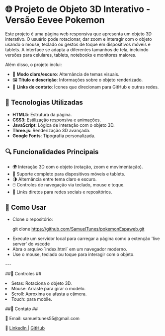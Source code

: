 # 🌐 Projeto de Objeto 3D Interativo - Versão Eevee Pokemon

Este projeto é uma página web responsiva que apresenta um objeto 3D interativo. O usuário pode rotacionar, dar zoom e interagir com o objeto usando o mouse, teclado ou gestos de toque em dispositivos móveis e tablets. A interface se adapta a diferentes tamanhos de tela, incluindo versões para celulares, tablets, notebooks e monitores maiores.  

Além disso, o projeto inclui:
- 🎨 **Modo claro/escuro**: Alternância de temas visuais.
- 🖼️ **Título e descrição**: Informações sobre o objeto renderizado.
- 🔗 **Links de contato**: Ícones que direcionam para GitHub e outras redes.

## 🚀 Tecnologias Utilizadas
- **HTML5**: Estrutura da página.
- **CSS3**: Estilização responsiva e animações.
- **JavaScript**: Lógica de interação com o objeto 3D.
- **Three.js**: Renderização 3D avançada.
- **Google Fonts**: Tipografia personalizada.

## 🔍 Funcionalidades Principais
- 🌍 Interação 3D com o objeto (rotação, zoom e movimentação).
- 📱 Suporte completo para dispositivos móveis e tablets.
- 🌗 Alternância entre tema claro e escuro.
- 🖱️ Controles de navegação via teclado, mouse e toque.
- 📌 Links diretos para redes sociais e repositórios.

## 🎯 Como Usar
<ul>
<li>Clone o repositório:</li>
   
   git clone https://github.com/SamuelTunes/pokemonEspaweb.git

<li>Execute um  servidor local para carregar a página como a extenção 'live server' do vscode
<li>Abra o arquivo `index.html` em um navegador moderno.</li>
<li>Use o mouse, teclado ou toque para interagir com o objeto.</li>
</ul>
---

##📌 Controles ##
<ui>
   <li>Setas: Rotaciona o objeto 3D.</li>
   <li>Mouse: Arraste para girar o modelo.</li>
   <li>Scroll: Aproxima ou afasta a câmera.</li>
   <li>Touch: para mobile.</li>
</ui>

##📩 Contato ##

<p>📧 Email: samueltunes55@gmail.com</p>

<p>🔗  <a href="https://www.linkedin.com/in/samuel-tunes-333ab21b1"> LinkedIn </a> | <a href="https://github.com/SamuelTunes"> GitHub </a></p>
